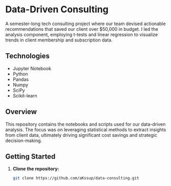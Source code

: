 # Data-Driven Consulting

A semester-long tech consulting project where our team devised actionable recommendations that saved our client over $50,000 in budget. I led the analysis component, employing t-tests and linear regression to visualize trends in client membership and subscription data.

## Technologies

- Jupyter Notebook
- Python
- Pandas
- Numpy
- SciPy
- Scikit-learn

## Overview

This repository contains the notebooks and scripts used for our data-driven analysis. The focus was on leveraging statistical methods to extract insights from client data, ultimately driving significant cost savings and strategic decision-making.

## Getting Started

1. **Clone the repository:**
   ```bash
   git clone https://github.com/aKssup/data-consulting.git
